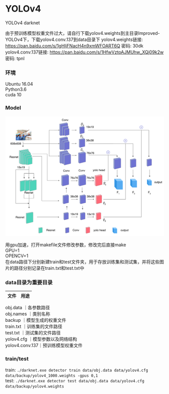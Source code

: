# YOLOv4
YOLOv4 darknet

由于预训练模型权重文件过大，请自行下载yolov4.weights到主目录Improved-YOLOv4下，下载yolov4.conv.137到data目录下
yolov4.weights链接: https://pan.baidu.com/s/1gHljFNacH4n9xmWFOART6Q  密码: 30dk
yolov4.conv.137链接: https://pan.baidu.com/s/1HfwVztoAJMUhw_XQj09k2w  密码: tpnl

### 环境  
Ubuntu 16.04  
Python3.6  
cuda 10  

### Model
![](https://github.com/gqq1210/Improved-YOLOv4/blob/91ee3441a30fefddbaa089993c35d49320e79ed9/screenshots/model.png)
  
用gpu加速，打开makefile文件修改参数，修改完后直接make  
GPU=1  
OPENCV=1  
在data路径下分别新建train和test文件夹，用于存放训练集和测试集，并将这些图片的路径分别记录在train.txt和test.txt中  

### data目录为重要目录  
文件            | 用途
-------------- | ------
obj.data       ｜各参数路径  
obj.names      ｜类别名称  
backup         ｜模型生成的权重文件  
train.txt      ｜训练集的文件路径  
test.txt       ｜测试集的文件路径  
yolov4.cfg     ｜模型参数以及网络结构  
yolov4.conv.137｜预训练模型权重文件  


### train/test
train: ``./darknet.exe detector train data/obj.data data/yolov4.cfg data/backup/yolov4_1000.weights -gpus 0,1``  
test: ``./darknet.exe detector test data/obj.data data/yolov4.cfg data/backup/yolov4.weights``
